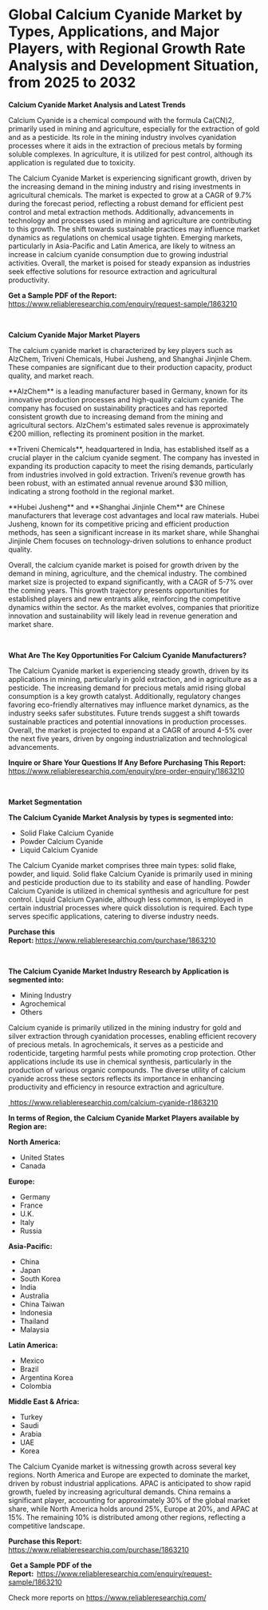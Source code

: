 <p><h1>Global Calcium Cyanide Market by Types, Applications, and Major Players, with Regional Growth Rate Analysis and Development Situation, from 2025 to 2032</h1></p><p><strong>Calcium Cyanide Market Analysis and Latest Trends</strong></p>
<p><p>Calcium Cyanide is a chemical compound with the formula Ca(CN)2, primarily used in mining and agriculture, especially for the extraction of gold and as a pesticide. Its role in the mining industry involves cyanidation processes where it aids in the extraction of precious metals by forming soluble complexes. In agriculture, it is utilized for pest control, although its application is regulated due to toxicity.</p><p>The Calcium Cyanide Market is experiencing significant growth, driven by the increasing demand in the mining industry and rising investments in agricultural chemicals. The market is expected to grow at a CAGR of 9.7% during the forecast period, reflecting a robust demand for efficient pest control and metal extraction methods. Additionally, advancements in technology and processes used in mining and agriculture are contributing to this growth. The shift towards sustainable practices may influence market dynamics as regulations on chemical usage tighten. Emerging markets, particularly in Asia-Pacific and Latin America, are likely to witness an increase in calcium cyanide consumption due to growing industrial activities. Overall, the market is poised for steady expansion as industries seek effective solutions for resource extraction and agricultural productivity.</p></p>
<p><strong>Get a Sample PDF of the Report:&nbsp;</strong> <a href="https://www.reliableresearchiq.com/enquiry/request-sample/1863210?utm_campaign=2275&utm_medium=2&utm_source=Github&utm_content=ia&utm_term=30012025&utm_id=calcium-cyanide">https://www.reliableresearchiq.com/enquiry/request-sample/1863210</a></p>
<p>&nbsp;</p>
<p><strong>Calcium Cyanide Major Market Players</strong></p>
<p><p>The calcium cyanide market is characterized by key players such as AlzChem, Triveni Chemicals, Hubei Jusheng, and Shanghai Jinjinle Chem. These companies are significant due to their production capacity, product quality, and market reach.</p><p>**AlzChem** is a leading manufacturer based in Germany, known for its innovative production processes and high-quality calcium cyanide. The company has focused on sustainability practices and has reported consistent growth due to increasing demand from the mining and agricultural sectors. AlzChem's estimated sales revenue is approximately €200 million, reflecting its prominent position in the market.</p><p>**Triveni Chemicals**, headquartered in India, has established itself as a crucial player in the calcium cyanide segment. The company has invested in expanding its production capacity to meet the rising demands, particularly from industries involved in gold extraction. Triveni’s revenue growth has been robust, with an estimated annual revenue around $30 million, indicating a strong foothold in the regional market.</p><p>**Hubei Jusheng** and **Shanghai Jinjinle Chem** are Chinese manufacturers that leverage cost advantages and local raw materials. Hubei Jusheng, known for its competitive pricing and efficient production methods, has seen a significant increase in its market share, while Shanghai Jinjinle Chem focuses on technology-driven solutions to enhance product quality.</p><p>Overall, the calcium cyanide market is poised for growth driven by the demand in mining, agriculture, and the chemical industry. The combined market size is projected to expand significantly, with a CAGR of 5-7% over the coming years. This growth trajectory presents opportunities for established players and new entrants alike, reinforcing the competitive dynamics within the sector. As the market evolves, companies that prioritize innovation and sustainability will likely lead in revenue generation and market share.</p></p>
<p>&nbsp;</p>
<p><strong>What Are The Key Opportunities For Calcium Cyanide Manufacturers?</strong></p>
<p><p>The Calcium Cyanide market is experiencing steady growth, driven by its applications in mining, particularly in gold extraction, and in agriculture as a pesticide. The increasing demand for precious metals amid rising global consumption is a key growth catalyst. Additionally, regulatory changes favoring eco-friendly alternatives may influence market dynamics, as the industry seeks safer substitutes. Future trends suggest a shift towards sustainable practices and potential innovations in production processes. Overall, the market is projected to expand at a CAGR of around 4-5% over the next five years, driven by ongoing industrialization and technological advancements.</p></p>
<p><strong>Inquire or Share Your Questions If Any Before Purchasing This Report:</strong> <a href="https://www.reliableresearchiq.com/enquiry/pre-order-enquiry/1863210?utm_campaign=2275&utm_medium=2&utm_source=Github&utm_content=ia&utm_term=30012025&utm_id=calcium-cyanide">https://www.reliableresearchiq.com/enquiry/pre-order-enquiry/1863210</a></p>
<p>&nbsp;</p>
<p><strong>Market Segmentation</strong></p>
<p><strong>The Calcium Cyanide Market Analysis by types is segmented into:</strong></p>
<p><ul><li>Solid Flake Calcium Cyanide</li><li>Powder Calcium Cyanide</li><li>Liquid Calcium Cyanide</li></ul></p>
<p><p>The Calcium Cyanide market comprises three main types: solid flake, powder, and liquid. Solid flake Calcium Cyanide is primarily used in mining and pesticide production due to its stability and ease of handling. Powder Calcium Cyanide is utilized in chemical synthesis and agriculture for pest control. Liquid Calcium Cyanide, although less common, is employed in certain industrial processes where quick dissolution is required. Each type serves specific applications, catering to diverse industry needs.</p></p>
<p><strong>Purchase this Report:&nbsp;</strong><a href="https://www.reliableresearchiq.com/purchase/1863210?utm_campaign=2275&utm_medium=2&utm_source=Github&utm_content=ia&utm_term=30012025&utm_id=calcium-cyanide">https://www.reliableresearchiq.com/purchase/1863210</a></p>
<p>&nbsp;</p>
<p><strong>The Calcium Cyanide Market Industry Research by Application is segmented into:</strong></p>
<p><ul><li>Mining Industry</li><li>Agrochemical</li><li>Others</li></ul></p>
<p><p>Calcium cyanide is primarily utilized in the mining industry for gold and silver extraction through cyanidation processes, enabling efficient recovery of precious metals. In agrochemicals, it serves as a pesticide and rodenticide, targeting harmful pests while promoting crop protection. Other applications include its use in chemical synthesis, particularly in the production of various organic compounds. The diverse utility of calcium cyanide across these sectors reflects its importance in enhancing productivity and efficiency in resource extraction and agriculture.</p></p>
<p><a href="https://www.reliableresearchiq.com/calcium-cyanide-r1863210?utm_campaign=2275&utm_medium=2&utm_source=Github&utm_content=ia&utm_term=30012025&utm_id=calcium-cyanide">&nbsp;https://www.reliableresearchiq.com/calcium-cyanide-r1863210</a></p>
<p><strong>In terms of Region, the Calcium Cyanide Market Players available by Region are:</strong></p>
<p>
    <p> <strong> North America: </strong>
        <ul>
            <li>United States</li>
            <li>Canada</li>
        </ul>
        </p> 
    <p> <strong> Europe: </strong>
        <ul>
            <li>Germany</li>
            <li>France</li>
            <li>U.K.</li>
            <li>Italy</li>
            <li>Russia</li>
        </ul>
        </p> 
    <p> <strong> Asia-Pacific: </strong>
        <ul>
            <li>China</li>
            <li>Japan</li>
            <li>South Korea</li>
            <li>India</li>
            <li>Australia</li>
            <li>China Taiwan</li>
            <li>Indonesia</li>
            <li>Thailand</li>
            <li>Malaysia</li>
        </ul>
        </p> 
    <p> <strong> Latin America: </strong>
        <ul>
            <li>Mexico</li>
            <li>Brazil</li>
            <li>Argentina Korea</li>
            <li>Colombia</li>
        </ul>
        </p> 
    <p> <strong> Middle East & Africa: </strong>
        <ul>
            <li>Turkey</li>
            <li>Saudi</li>
            <li>Arabia</li>
            <li>UAE</li>
            <li>Korea</li>
        </ul>
    </p>
    </p>
<p><p>The Calcium Cyanide market is witnessing growth across several key regions. North America and Europe are expected to dominate the market, driven by robust industrial applications. APAC is anticipated to show rapid growth, fueled by increasing agricultural demands. China remains a significant player, accounting for approximately 30% of the global market share, while North America holds around 25%, Europe at 20%, and APAC at 15%. The remaining 10% is distributed among other regions, reflecting a competitive landscape.</p></p>
<p><strong>Purchase this Report: </strong><a href="https://www.reliableresearchiq.com/purchase/1863210?utm_campaign=2275&utm_medium=2&utm_source=Github&utm_content=ia&utm_term=30012025&utm_id=calcium-cyanide">https://www.reliableresearchiq.com/purchase/1863210</a></p>
<p>&nbsp;<strong>Get a Sample PDF of the Report:&nbsp;&nbsp;</strong><a href="https://www.reliableresearchiq.com/enquiry/request-sample/1863210?utm_campaign=2275&utm_medium=2&utm_source=Github&utm_content=ia&utm_term=30012025&utm_id=calcium-cyanide">https://www.reliableresearchiq.com/enquiry/request-sample/1863210</a></p>
<p><strong></strong></p>
<p>Check more reports on <a href="https://www.reliableresearchiq.com/?utm_campaign=2275&utm_medium=2&utm_source=Github&utm_content=ia&utm_term=30012025&utm_id=calcium-cyanide">https://www.reliableresearchiq.com/</a></p>